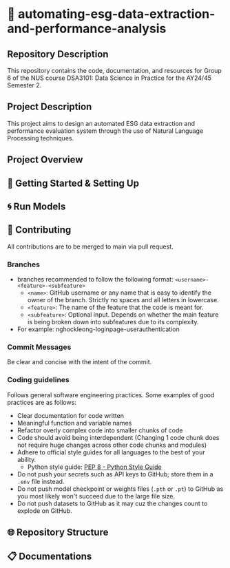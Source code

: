 # 🤖 automating-esg-data-extraction-and-performance-analysis

## Repository Description
This repository contains the code, documentation, and resources for Group 6 of the NUS course DSA3101: Data Science in Practice for the AY24/45 Semester 2.

## Project Description
This project aims to design an automated ESG data extraction and performance evaluation system through the use of Natural Language Processing techniques.

## Project Overview

## 🚀 Getting Started & Setting Up

## 🌀 Run Models

## 🧊 Contributing
All contributions are to be merged to main via pull request.
### Branches
- branches recommended to follow the following format: `<username>-<feature>-<subfeature>`
  - `<name>`: GitHub username or any name that is easy to identify the owner of the branch. Strictly no spaces and all letters in lowercase.
  - `<feature>`: The name of the feature that the code is meant for.
  - `<subfeature>`: Optional input. Depends on whether the main feature is being broken down into subfeatures due to its complexity.
- For example: nghockleong-loginpage-userauthentication

### Commit Messages
Be clear and concise with the intent of the commit.

### Coding guidelines
Follows general software engineering practices. Some examples of good practices are as follows:
- Clear documentation for code written
- Meaningful function and variable names
- Refactor overly complex code into smaller chunks of code
- Code should avoid being interdependent (Changing 1 code chunk does not require huge changes across other code chunks and modules)
- Adhere to official style guides for all languages to the best of your ability.
  - Python style guide: [PEP 8 - Python Style Guide](http://www.python.org/dev/peps/pep-0008/http://www.python.org/dev/peps/pep-0008/)
- Do not push your secrets such as API keys to GitHub; store them in a `.env` file instead.
- Do not push model checkpoint or weights files (`.pth` or `.pt`) to GitHub as you most likely won't succeed due to the large file size.
- Do not push datasets to GitHub as it may cuz the changes count to explode on GitHub.

## 🌐 Repository Structure

## 📋 Documentations
